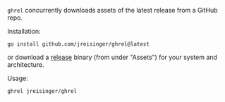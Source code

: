 `ghrel` concurrently downloads assets of the latest release from a GitHub repo.

Installation:

```
go install github.com/jreisinger/ghrel@latest
```

or download a [release](https://github.com/jreisinger/ghrel/releases) binary (from under "Assets") for your system and architecture.

Usage:

```
ghrel jreisinger/ghrel
```
